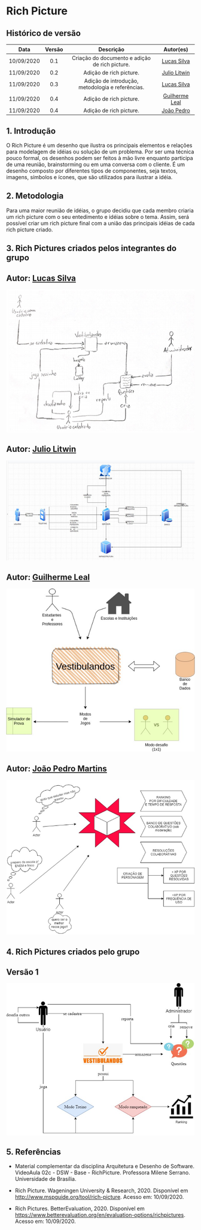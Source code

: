 # Rich Picture

## Histórico de versão
|    Data    | Versão |         Descrição         |           Autor(es)            |
| :--------: | :----: | :-----------------------: | :----------------------------: |
| 10/09/2020 |  0.1   |  Criação do documento e adição de rich picture. | [Lucas Silva](https://github.com/lucasgomesgs0) | 
| 11/09/2020 |  0.2   |  Adição de rich picture. | [Julio Litwin](https://github.com/juliolitwin) | 
| 11/09/2020 |  0.3   |  Adição de introdução, metodologia e referências. | [Lucas Silva](https://github.com/lucasgomesgs0) | 
| 11/09/2020 |  0.4   |  Adição de rich picture. | [Guilherme Leal](https://github.com/gleal17) | 
| 11/09/2020 |  0.4   |  Adição de rich picture. | [João Pedro](https://github.com/jpmartins201) | 

## 1. Introdução
O Rich Picture é um desenho que ilustra os principais elementos e relações para modelagem de idéias ou solução de um problema. Por ser uma técnica pouco formal, os desenhos podem ser feitos à mão livre enquanto participa de uma reunião, brainstorming ou em uma conversa com o cliente. É um desenho composto por diferentes tipos de componentes, seja textos, imagens, símbolos e ícones, que são utilizados para ilustrar a idéia.

## 2. Metodologia
Para uma maior reunião de idéias, o grupo decidiu que cada membro criaria um rich picture com o seu entedimento e idéias sobre o tema. Assim, será possível criar um rich picture final com a união das principais idéias de cada rich picture criado.

## 3. Rich Pictures criados pelos integrantes do grupo

## Autor: [Lucas Silva](https://github.com/lucasgomesgs0)
![Rich Picture - Lucas Silva](./img/rich_picture/RP_LucasSilva.png)

## Autor: [Julio Litwin](https://github.com/juliolitwin)
![Rich Picture - Julio Litwin](./img/rich_picture/RP_JulioLitwin.jpg)

## Autor: [Guilherme Leal](https://github.com/gleal17)
![Rich Picture - Guilherme Leal](./img/rich_picture/RP_Guilherme.jpg)

## Autor: [João Pedro Martins](https://github.com/gleal17)
![Rich Picture - João Pedro Martins](./img/rich_picture/richpicture_v1.jpg)

## 4. Rich Pictures criados pelo grupo

## Versão 1
![Rich Picture - Versão 1](./img/rich_picture/RP_Grupo_v1.jpg)

## 5. Referências
- Material complementar da disciplina Arquitetura e Desenho de Software. VideoAula 02c - DSW - Base - RichPicture. Professora Milene Serrano. Universidade de Brasília.

- Rich Picture. Wageningen University & Research, 2020. Disponível em http://www.mspguide.org/tool/rich-picture. Acesso em: 10/09/2020.

- Rich Pictures. BetterEvaluation, 2020. Disponível em https://www.betterevaluation.org/en/evaluation-options/richpictures. Acesso em: 10/09/2020.
